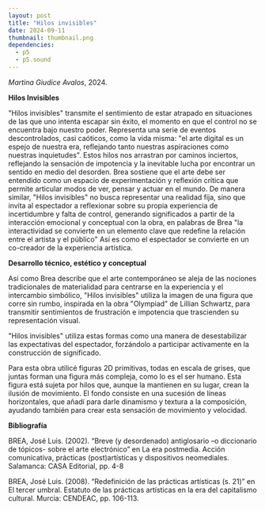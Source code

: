 ```yaml
---
layout: post
title: "Hilos invisibles"
date: 2024-09-11
thumbnail: thumbnail.png
dependencies:
  - p5
  - p5.sound
---
```


<div id="div-sketch">
  <script type="text/javascript" src="sketch.js"></script>
</div>

_Martina Giudice Avalos_, 2024.

**Hilos Invisibles**

"Hilos invisibles" transmite el sentimiento de estar atrapado en situaciones de las que uno intenta escapar sin éxito, el momento en que el control no se encuentra bajo nuestro poder. Representa una serie de eventos descontrolados, casi caóticos, como la vida misma: "el arte digital es un espejo de nuestra era, reflejando tanto nuestras aspiraciones como nuestras inquietudes". Estos hilos nos arrastran por caminos inciertos, reflejando la sensación de impotencia y la inevitable lucha por encontrar un sentido en medio del desorden. Brea sostiene que el arte debe ser entendido como un espacio de experimentación y reflexión crítica que permite articular modos de ver, pensar y actuar en el mundo. De manera similar, "Hilos invisibles" no busca representar una realidad fija, sino que invita al espectador a reflexionar sobre su propia experiencia de incertidumbre y falta de control, generando significados a partir de la interacción emocional y conceptual con la obra, en palabras de Brea "la interactividad se convierte en un elemento clave que redefine la relación entre el artista y el público" Así es como el espectador se convierte en un co-creador de la experiencia artística. 


**Desarrollo técnico, estético y conceptual**

Así como Brea describe que el arte contemporáneo se aleja de las nociones tradicionales de materialidad para centrarse en la experiencia y el intercambio simbólico, "Hilos invisibles" utiliza la imagen de una figura que corre sin rumbo, inspirada en la obra "Olympiad" de Lillian Schwartz, para transmitir sentimientos de frustración e impotencia que trascienden su representación visual.

"Hilos invisibles" utiliza estas formas como una manera de desestabilizar las expectativas del espectador, forzándolo a participar activamente en la construcción de significado.

Para esta obra utilicé figuras 2D primitivas, todas en escala de grises, que juntas forman una figura más compleja, como lo es el ser humano. Esta figura está sujeta por hilos que, aunque la mantienen en su lugar, crean la ilusión de movimiento. El fondo consiste en una sucesión de líneas horizontales, que añadí para darle dinamismo y textura a la composición, ayudando también para crear esta sensación de movimiento y velocidad.

**Bibliografía**

BREA, José Luis. (2002). “Breve (y desordenado) antiglosario –o diccionario de tópicos- sobre el arte electrónico” en La era postmedia. Acción comunicativa, prácticas (post)artísticas y dispositivos neomediales. Salamanca: CASA Editorial, pp. 4-8

BREA, José Luis. (2008). “Redefinición de las prácticas artísticas (s. 21)” en El tercer umbral. Estatuto de las prácticas artísticas en la era del capitalismo cultural. Murcia: CENDEAC, pp. 106-113.
